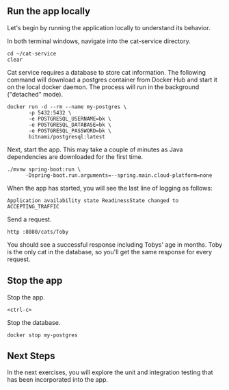 ## Run the app locally

Let's begin by running the application locally to understand its behavior.

In both terminal windows, navigate into the cat-service directory.
```execute-all
cd ~/cat-service
clear
```

Cat service requires a database to store cat information.
The following command will download a postgres container from Docker Hub and start it on the local docker daemon.
The process will run in the background ("detached" mode).
```execute-1
docker run -d --rm --name my-postgres \
       -p 5432:5432 \
       -e POSTGRESQL_USERNAME=bk \
       -e POSTGRESQL_DATABASE=bk \
       -e POSTGRESQL_PASSWORD=bk \
       bitnami/postgresql:latest
```

Next, start the app.
This may take a couple of minutes as Java dependencies are downloaded for the first time.
```execute-2
./mvnw spring-boot:run \
      -Dspring-boot.run.arguments=--spring.main.cloud-platform=none
```

When the app has started, you will see the last line of logging as follows:
```
Application availability state ReadinessState changed to ACCEPTING_TRAFFIC
```

Send a request.
```execute-1
http :8080/cats/Toby
```

You should see a successful response including Tobys' age in months. Toby is the only cat in the database, so you'll get the same response for every request.

## Stop the app

Stop the app.
```execute-2
<ctrl-c>
```

Stop the database.
```execute-1
docker stop my-postgres
```

## Next Steps

In the next exercises, you will explore the unit and integration testing that has been incorporated into the app.
